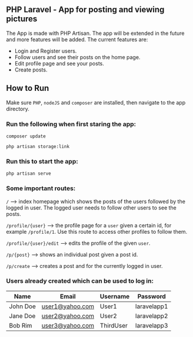 ## PHP Laravel - App for posting and viewing pictures

The App is made with PHP Artisan. The app will be extended in the future and more features will be added. The current features are:

- Login and Register users.
- Follow users and see their posts on the home page.
- Edit profile page and see your posts.
- Create posts. 

## How to Run

Make sure `PHP`, `nodeJS` and `composer` are installed, then navigate to the app directory. 

### Run the following when first staring the app:

`composer update`

`php artisan storage:link`

### Run this to start the app:

`php artisan serve`

### Some important routes:

`/` --> index homepage which shows the posts of the users followed by the logged in user. The logged user needs to follow other users to see the posts.

`/profile/{user}` --> the profile page for a `user` given a certain id, for example `/profile/1`. Use this route to access other profiles to follow them.

`/profile/{user}/edit` --> edits the profile of the given `user`.

`/p/{post}` --> shows an individual post given a post id.

`/p/create` --> creates a post and for the currently logged in user.

### Users already created which can be used to log in:

| Name | Email | Username | Password |
| ------------- | ------------- | ------------- | ------------- |
| John Doe | user1@yahoo.com | User1 | laravelapp1 |
| Jane Doe | user2@yahoo.com | User2 | laravelapp2 |
| Bob Rim | user3@yahoo.com | ThirdUser | laravelapp3 |

